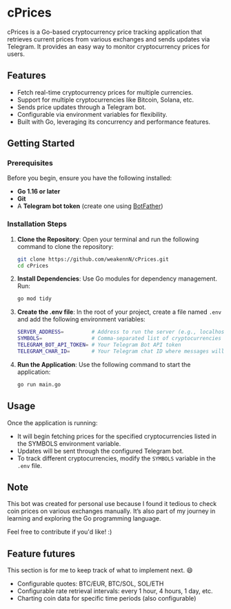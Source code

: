 # cPrices

cPrices is a Go-based cryptocurrency price tracking application that retrieves current prices from various exchanges and sends updates via Telegram. It provides an easy way to monitor cryptocurrency prices for users.

## Features

- Fetch real-time cryptocurrency prices for multiple currencies.
- Support for multiple cryptocurrencies like Bitcoin, Solana, etc.
- Sends price updates through a Telegram bot.
- Configurable via environment variables for flexibility.
- Built with Go, leveraging its concurrency and performance features.

## Getting Started

### Prerequisites

Before you begin, ensure you have the following installed:

- **Go 1.16 or later**
- **Git**
- A **Telegram bot token** (create one using [BotFather](https://core.telegram.org/bots#botfather))

### Installation Steps

1. **Clone the Repository**:
   Open your terminal and run the following command to clone the repository:
   ```bash
   git clone https://github.com/weakennN/cPrices.git
   cd cPrices

2. **Install Dependencies**: 
   Use Go modules for dependency management. Run:
   ```bash
   go mod tidy

3. **Create the .env file**:
   In the root of your project, create a file named ```.env``` and add the following environment variables:
   ```bash
   SERVER_ADDRESS=         # Address to run the server (e.g., localhost:8080)
   SYMBOLS=                # Comma-separated list of cryptocurrencies (e.g., bitcoin,solana)
   TELEGRAM_BOT_API_TOKEN= # Your Telegram Bot API token
   TELEGRAM_CHAR_ID=       # Your Telegram chat ID where messages will be sent


4. **Run the Application**:
   Use the following command to start the application:
   ```bash
   go run main.go

## Usage

Once the application is running:

- It will begin fetching prices for the specified cryptocurrencies listed in the SYMBOLS environment variable.
- Updates will be sent through the configured Telegram bot.
- To track different cryptocurrencies, modify the ```SYMBOLS``` variable in the ```.env``` file.

## Note

This bot was created for personal use because I found it tedious to check coin prices on various exchanges manually. It’s also part of my journey in learning and exploring the Go programming language.

Feel free to contribute if you'd like! :)

## Feature futures

This section is for me to keep track of what to implement next. 😄

- Configurable quotes: BTC/EUR, BTC/SOL, SOL/ETH
- Configurable rate retrieval intervals: every 1 hour, 4 hours, 1 day, etc.
- Charting coin data for specific time periods (also configurable)
